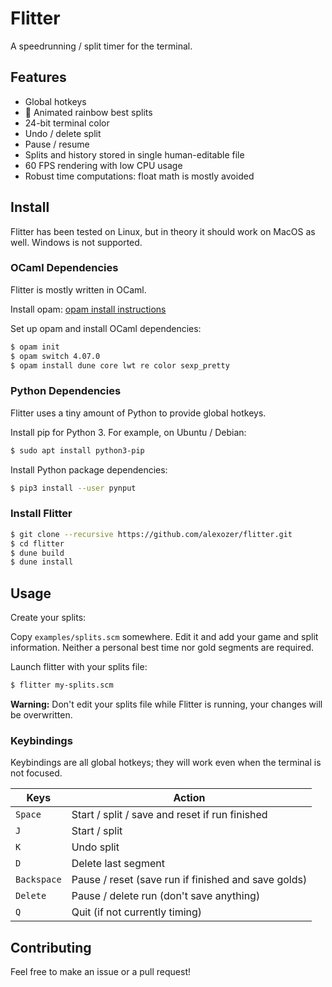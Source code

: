 # Flitter

A speedrunning / split timer for the terminal.

## Features

- Global hotkeys
- :rainbow: Animated rainbow best splits
- 24-bit terminal color
- Undo / delete split
- Pause / resume
- Splits and history stored in single human-editable file
- 60 FPS rendering with low CPU usage
- Robust time computations: float math is mostly avoided

## Install

Flitter has been tested on Linux, but in theory it should work on MacOS as well. Windows is not supported.

### OCaml Dependencies

Flitter is mostly written in OCaml.

Install opam: [opam install instructions](https://opam.ocaml.org/doc/Install.html)

Set up opam and install OCaml dependencies:

```bash
$ opam init
$ opam switch 4.07.0
$ opam install dune core lwt re color sexp_pretty
```

### Python Dependencies

Flitter uses a tiny amount of Python to provide global hotkeys.

Install pip for Python 3. For example, on Ubuntu / Debian:

```bash
$ sudo apt install python3-pip
```

Install Python package dependencies:

```bash
$ pip3 install --user pynput
```

### Install Flitter

```bash
$ git clone --recursive https://github.com/alexozer/flitter.git
$ cd flitter
$ dune build
$ dune install
```

## Usage

Create your splits:

Copy `examples/splits.scm` somewhere. Edit it and add your game and split information. Neither a personal best time nor gold segments are required.

Launch flitter with your splits file:

```bash
$ flitter my-splits.scm
```

**Warning:** Don't edit your splits file while Flitter is running, your changes will be overwritten.

### Keybindings

Keybindings are all global hotkeys; they will work even when the terminal is not focused.

| Keys        | Action                                              |
| ----------- | --------------------------------------------------- |
| `Space`     | Start / split / save and reset if run finished      |
| `J`         | Start / split                                       |
| `K`         | Undo split                                          |
| `D`         | Delete last segment                                 |
| `Backspace` | Pause / reset (save run if finished and save golds) |
| `Delete`    | Pause / delete run (don't save anything)            |
| `Q`         | Quit (if not currently timing)                      |

## Contributing

Feel free to make an issue or a pull request!
